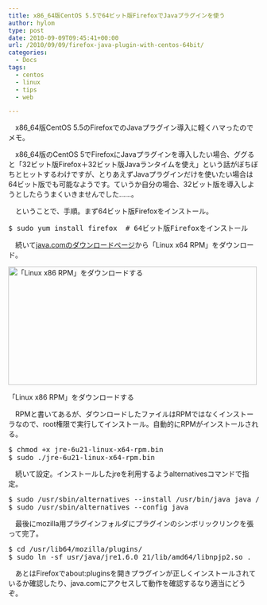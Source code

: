 ```yaml
---
title: x86_64版CentOS 5.5で64ビット版FirefoxでJavaプラグインを使う
author: hylom
type: post
date: 2010-09-09T09:45:41+00:00
url: /2010/09/09/firefox-java-plugin-with-centos-64bit/
categories:
  - Docs
tags:
  - centos
  - linux
  - tips
  - web

---
```

　x86_64版CentOS 5.5のFirefoxでのJavaプラグイン導入に軽くハマったのでメモ。

　x86_64版のCentOS 5でFirefoxにJavaプラグインを導入したい場合、ググると「32ビット版Firefox＋32ビット版Javaランタイムを使え」という話がぼちぼちとヒットするわけですが、とりあえずJavaプラグインだけを使いたい場合は64ビット版でも可能なようです。ていうか自分の場合、32ビット版を導入しようとしたらうまくいきませんでした……。

　ということで、手順。まず64ビット版Firefoxをインストール。

<pre>$ sudo yum install firefox  # 64ビット版Firefoxをインストール
</pre>

　続いて[java.comのダウンロードページ][1]から「Linux x64 RPM」をダウンロード。

<div style="width: 510px" class="wp-caption aligncenter">
  <img alt="「Linux x86 RPM」をダウンロードする" src="http://hylom.net/img/blog/100909/dl_jre.png" title="「Linux x86 RPM」をダウンロードする" width="500" height="238" />
  
  <p class="wp-caption-text">
    「Linux x86 RPM」をダウンロードする
  </p>
</div>

　RPMと書いてあるが、ダウンロードしたファイルはRPMではなくインストーラなので、root権限で実行してインストール。自動的にRPMがインストールされる。

<pre>$ chmod +x jre-6u21-linux-x64-rpm.bin
$ sudo ./jre-6u21-linux-x64-rpm.bin
</pre>

　続いて設定。インストールしたjreを利用するようalternativesコマンドで指定。

<pre>$ sudo /usr/sbin/alternatives --install /usr/bin/java java /usr/java/jre1.6.0_21/bin/java 2
$ sudo /usr/sbin/alternatives --config java
</pre>

　最後にmozilla用プラグインフォルダにプラグインのシンボリックリンクを張って完了。

<pre>$ cd /usr/lib64/mozilla/plugins/
$ sudo ln -sf usr/java/jre1.6.0_21/lib/amd64/libnpjp2.so .
</pre>

　あとはFirefoxでabout:pluginsを開きプラグインが正しくインストールされているか確認したり、java.comにアクセスして動作を確認するなり適当にどうぞ。

 [1]: http://www.java.com/en/download/manual.jsp
